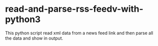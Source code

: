 # read-and-parse-rss-feedv-with-python3
This python script read xml data from a news feed link and then parse all the data and show in output.
